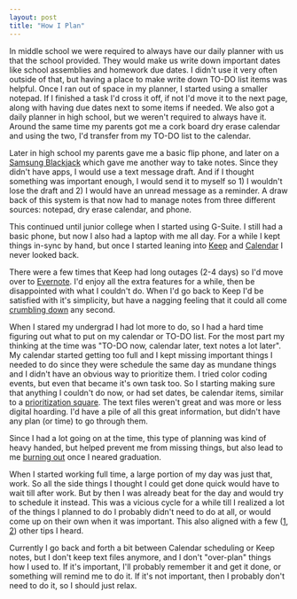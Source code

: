 ```yaml
---
layout: post
title: "How I Plan"
---
```


In middle school we were required to always have our daily planner with us that the school provided. They would make us write down important dates like school assemblies and homework due dates. I didn't use it very often outside of that, but having a place to make write down TO-DO list items was helpful. Once I ran out of space in my planner, I started using a smaller notepad. If I finished a task I'd cross it off, if not I'd move it to the next page, along with having due dates next to some items if needed. We also got a daily planner in high school, but we weren't required to always have it. Around the same time my parents got me a cork board dry erase calendar and using the two, I'd transfer from my TO-DO list to the calendar.

Later in high school my parents gave me a basic flip phone, and later on a [Samsung Blackjack](https://en.wikipedia.org/wiki/Samsung_BlackJack) which gave me another way to take notes. Since they didn't have apps, I would use a text message draft. And if I thought something was important enough, I would send it to myself so 1) I wouldn't lose the draft and 2) I would have an unread message as a reminder. A draw back of this system is that now had to manage notes from three different sources: notepad, dry erase calendar, and phone. 

This continued until junior college when I started using G-Suite. I still had a basic phone, but now I also had a laptop with me all day. For a while I kept things in-sync by hand, but once I started leaning into [Keep](https://keep.google.com) and [Calendar](https://calendar.google.com) I never looked back.

There were a few times that Keep had long outages (2-4 days) so I'd move over to [Evernote](https://evernote.com/). I'd enjoy all the extra features for a while, then be disappointed with what I couldn't do. When I'd go back to Keep I'd be satisfied with it's simplicity, but have a nagging feeling that it could all come [crumbling down](https://killedbygoogle.com/) any second.

When I stared my undergrad I had lot more to do, so I had a hard time figuring out what to put on my calendar or TO-DO list. For the most part my thinking at the time was "TO-DO now, calendar later, text notes a lot later". My calendar started getting too full and I kept missing important things I needed to do since they were schedule the same day as mundane things and I didn't have an obvious way to prioritize them. I tried color coding events, but even that became it's own task too. So I starting making sure that anything I couldn't do now, or had set dates, be calendar items, similar to a [prioritization square](https://duckduckgo.com/?q=prioritization+square&ia=images&iax=images). The text files weren't great and was more or less digital hoarding. I'd have a pile of all this great information, but didn't have any plan (or time) to go through them.

Since I had a lot going on at the time, this type of planning was kind of heavy handed, but helped prevent me from missing things, but also lead to me [burning out]({{site.baseurl}}/2018/08/01/persistence.html) once I neared graduation.

When I started working full time, a large portion of my day was just that, work. So all the side things I thought I could get done quick would have to wait till after work. But by then I was already beat for the day and would try to schedule it instead. This was a vicious cycle for a while till I realized a lot of the things I planned to do I probably didn't need to do at all, or would come up on their own when it was important. This also aligned with a few ([1](https://developertea.com/episodes/5d787fd2-735c-4cdb-bd93-bdb84062f3a8), [2](https://news.ycombinator.com/item?id=28292225)) other tips I heard.

Currently I go back and forth a bit between Calendar scheduling or Keep notes, but I don't keep text files anymore, and I don't "over-plan" things how I used to. If it's important, I'll probably remember it and get it done, or something will remind me to do it. If it's not important, then I probably don't need to do it, so I should just relax.